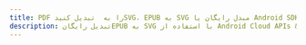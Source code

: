 ---title: PDF را به  تبدیل کنیدSVG، EPUB به SVG مبدل رایگان یا Android SDKdescription: تبدیل رایگانEPUB به SVG با استفاده از Android Cloud APIs & SDK همچنین اسناد PDF را در Cloud ایجاد، ویرایش و رندر کنید.---